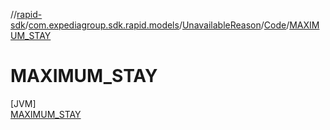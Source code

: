 //[rapid-sdk](../../../../../index.md)/[com.expediagroup.sdk.rapid.models](../../../index.md)/[UnavailableReason](../../index.md)/[Code](../index.md)/[MAXIMUM_STAY](index.md)

# MAXIMUM_STAY

[JVM]\
[MAXIMUM_STAY](index.md)

